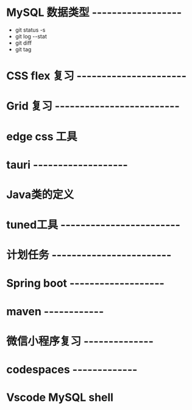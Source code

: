 # MySQL 数据类型 ------------------

- git status -s
- git log --stat
- git diff
- git tag

# CSS flex 复习 ----------------------

# Grid 复习 -------------------------

# edge css 工具

# tauri -------------------

# Java类的定义

# tuned工具 ------------------------
 
# 计划任务 ------------------------

# Spring boot -------------------

# maven ------------

# 微信小程序复习 --------------

# codespaces -------------

# Vscode MySQL shell



